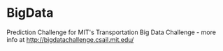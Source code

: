 BigData
=======

Prediction Challenge for MIT's Transportation Big Data Challenge - more info at http://bigdatachallenge.csail.mit.edu/
